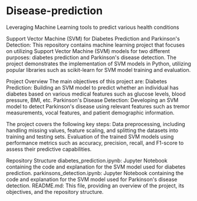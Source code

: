# Disease-prediction
Leveraging Machine Learning tools to predict various health conditions

Support Vector Machine (SVM) for Diabetes Prediction and Parkinson's Detection:
This repository contains machine learning project that focuses on utilizing Support Vector Machine (SVM) models for two different purposes: diabetes prediction and Parkinson's disease detection. The project demonstrates the implementation of SVM models in Python, utilizing popular libraries such as scikit-learn for SVM model training and evaluation.


Project Overview
The main objectives of this project are:
Diabetes Prediction: Building an SVM model to predict whether an individual has diabetes based on various medical features such as glucose levels, blood pressure, BMI, etc.
Parkinson's Disease Detection: Developing an SVM model to detect Parkinson's disease using relevant features such as tremor measurements, vocal features, and patient demographic information.

The project covers the following key steps:
Data preprocessing, including handling missing values, feature scaling, and splitting the datasets into training and testing sets.
Evaluation of the trained SVM models using performance metrics such as accuracy, precision, recall, and F1-score to assess their predictive capabilities.

Repository Structure
diabetes_prediction.ipynb: Jupyter Notebook containing the code and explanation for the SVM model used for diabetes prediction.
parkinsons_detection.ipynb: Jupyter Notebook containing the code and explanation for the SVM model used for Parkinson's disease detection.
README.md: This file, providing an overview of the project, its objectives, and the repository structure.

